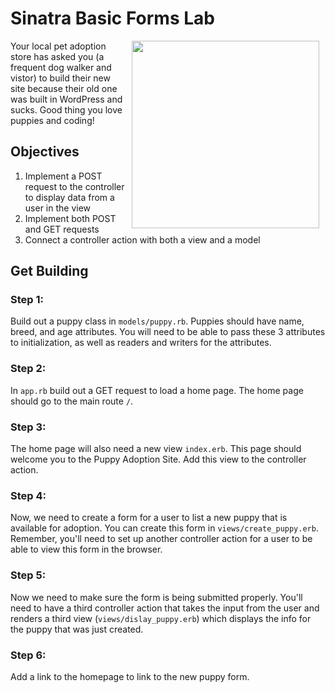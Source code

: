 # Sinatra Basic Forms Lab

<img src="https://s3.amazonaws.com/learn-verified/puppies.gif" hspace="10" align="right" width="300">

Your local pet adoption store has asked you (a frequent dog walker and vistor) to build their new site because their old one was built in WordPress and sucks. Good thing you love puppies and coding!

## Objectives

1. Implement a POST request to the controller to display data from a user in the view
2. Implement both POST and GET requests
3. Connect a controller action with both a view and a model

## Get Building

### Step 1:
Build out a puppy class in `models/puppy.rb`. Puppies should have name, breed, and age attributes. You will need to be able to pass these 3 attributes to initialization, as well as readers and writers for the attributes.

### Step 2:

In `app.rb` build out a GET request to load a home page. The home page should go to the main route `/`. 


### Step 3:
The home page will also need a new view `index.erb`. This page should welcome you to the Puppy Adoption Site. Add this view to the controller action. 


### Step 4:
Now, we need to create a form for a user to list a new puppy that is available for adoption. You can create this form in `views/create_puppy.erb`. Remember, you'll need to set up another controller action for a user to be able to view this form in the browser.

### Step 5: 

Now we need to make sure the form is being submitted properly. You'll need to have a third controller action that takes the input from the user and renders a third view (`views/dislay_puppy.erb`) which displays the info for the puppy that was just created.

### Step 6: 

Add a link to the homepage to link to the new puppy form.



